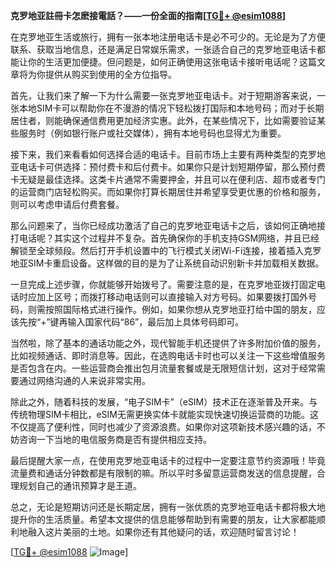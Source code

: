 **克罗地亚註冊卡怎麽接電話？——一份全面的指南[[TG💪+ @esim1088](https://t.me/s/esim1088)]**

在克罗地亚生活或旅行，拥有一张本地注册电话卡是必不可少的。无论是为了方便联系、获取当地信息，还是满足日常娱乐需求，一张适合自己的克罗地亚电话卡都能让你的生活更加便捷。但问题是，如何正确使用这张电话卡接听电话呢？这篇文章将为你提供从购买到使用的全方位指导。

首先，让我们来了解一下为什么需要一张克罗地亚电话卡。对于短期游客来说，一张本地SIM卡可以帮助你在不漫游的情况下轻松拨打国际和本地号码；而对于长期居住者，则能确保通信费用更加经济实惠。此外，在某些情况下，比如需要验证某些服务时（例如银行账户或社交媒体），拥有本地号码也显得尤为重要。

接下来，我们来看看如何选择合适的电话卡。目前市场上主要有两种类型的克罗地亚电话卡可供选择：预付费卡和后付费卡。如果你只是计划短期停留，那么预付费卡无疑是最佳选择。这类卡片通常不需要押金，并且可以在便利店、超市或者专门的运营商门店轻松购买。而如果你打算长期居住并希望享受更优惠的价格和服务，则可以考虑申请后付费套餐。

那么问题来了，当你已经成功激活了自己的克罗地亚电话卡之后，该如何正确地接打电话呢？其实这个过程并不复杂。首先确保你的手机支持GSM网络，并且已经解锁至全球频段。然后打开手机设置中的飞行模式关闭Wi-Fi连接，接着插入克罗地亚SIM卡重启设备。这样做的目的是为了让系统自动识别新卡并加载相关数据。

一旦完成上述步骤，你就能够开始拨号了。需要注意的是，在克罗地亚拨打固定电话时应加上区号；而拨打移动电话则可以直接输入对方号码。如果要拨打国外号码，则需按照国际格式进行操作。例如，如果你想从克罗地亚打给中国的朋友，应该先按“+”键再输入国家代码“86”，最后加上具体号码即可。

当然啦，除了基本的通话功能之外，现代智能手机还提供了许多附加价值的服务，比如视频通话、即时消息等。因此，在选购电话卡时也可以关注一下这些增值服务是否包含在内。一些运营商会推出包月流量套餐或是无限短信计划，这对于经常需要通过网络沟通的人来说非常实用。

除此之外，随着科技的发展，“电子SIM卡”（eSIM）技术正在逐渐普及开来。与传统物理SIM卡相比，eSIM无需更换实体卡就能实现快速切换运营商的功能。这不仅提高了便利性，同时也减少了资源浪费。如果你对这项新技术感兴趣的话，不妨咨询一下当地的电信服务商是否有提供相应支持。

最后提醒大家一点，在使用克罗地亚电话卡的过程中一定要注意节约资源哦！毕竟流量费和通话分钟数都是有限制的嘛。所以平时多留意运营商发送的信息提醒，合理规划自己的通讯预算才是王道。

总之，无论是短期访问还是长期定居，拥有一张优质的克罗地亚电话卡都将极大地提升你的生活质量。希望本文提供的信息能够帮助到有需要的朋友，让大家都能顺利地融入这片美丽的土地。如果你还有其他疑问的话，欢迎随时留言讨论！

[[TG💪+ @esim1088](https://t.me/s/esim1088) ![Image](https://i.postimg.cc/4NQfJmqS/Snipaste-2025-05-13-00-14-12.png)]